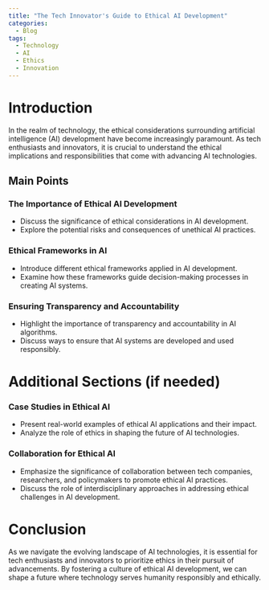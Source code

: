 ```yaml
---
title: "The Tech Innovator's Guide to Ethical AI Development"
categories:
  - Blog
tags:
  - Technology
  - AI
  - Ethics
  - Innovation
---
```


# Introduction
In the realm of technology, the ethical considerations surrounding artificial intelligence (AI) development have become increasingly paramount. As tech enthusiasts and innovators, it is crucial to understand the ethical implications and responsibilities that come with advancing AI technologies.

## Main Points
### The Importance of Ethical AI Development
- Discuss the significance of ethical considerations in AI development.
- Explore the potential risks and consequences of unethical AI practices.

### Ethical Frameworks in AI
- Introduce different ethical frameworks applied in AI development.
- Examine how these frameworks guide decision-making processes in creating AI systems.

### Ensuring Transparency and Accountability
- Highlight the importance of transparency and accountability in AI algorithms.
- Discuss ways to ensure that AI systems are developed and used responsibly.

# Additional Sections (if needed)
### Case Studies in Ethical AI
- Present real-world examples of ethical AI applications and their impact.
- Analyze the role of ethics in shaping the future of AI technologies.

### Collaboration for Ethical AI
- Emphasize the significance of collaboration between tech companies, researchers, and policymakers to promote ethical AI practices.
- Discuss the role of interdisciplinary approaches in addressing ethical challenges in AI development.

# Conclusion
As we navigate the evolving landscape of AI technologies, it is essential for tech enthusiasts and innovators to prioritize ethics in their pursuit of advancements. By fostering a culture of ethical AI development, we can shape a future where technology serves humanity responsibly and ethically.
